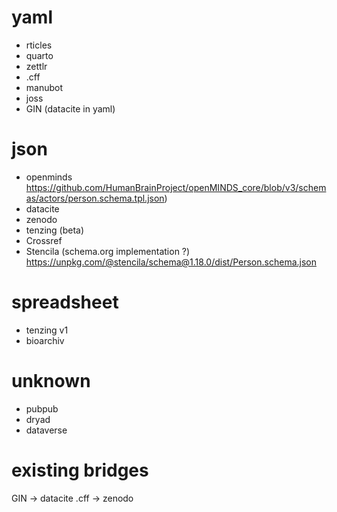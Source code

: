 # yaml

- rticles
- quarto
- zettlr
- .cff
- manubot
- joss
- GIN (datacite in yaml)


# json

- openminds https://github.com/HumanBrainProject/openMINDS_core/blob/v3/schemas/actors/person.schema.tpl.json)
- datacite
- zenodo
- tenzing (beta)
- Crossref
- Stencila (schema.org implementation ?) https://unpkg.com/@stencila/schema@1.18.0/dist/Person.schema.json

# spreadsheet

- tenzing v1
- bioarchiv

# unknown

- pubpub
- dryad
- dataverse



# existing bridges

GIN -> datacite
.cff -> zenodo
